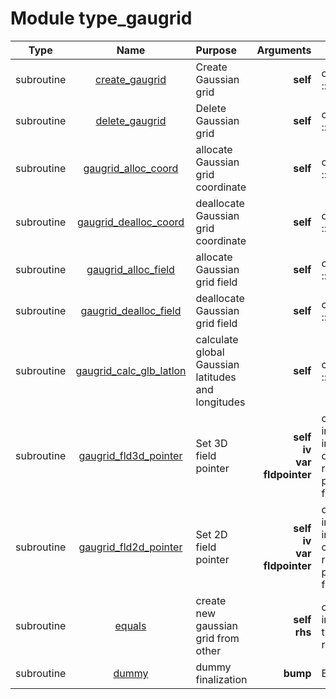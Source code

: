 # Module type_gaugrid

| Type | Name | Purpose | Arguments |     | Type | Intent |
| :--: | :--: | :------ | ----: | :-------- | :--: | :----: |
| subroutine | [create_gaugrid](https://github.com/JCSDA/saber/tree/develop/src/saber/gaugrid/type_gaugrid.F90#L57) | Create Gaussian grid | **self** |   class(gaussian_grid),intent(inout) :: self |   class(gaussian_grid) | inout |
| subroutine | [delete_gaugrid](https://github.com/JCSDA/saber/tree/develop/src/saber/gaugrid/type_gaugrid.F90#L72) | Delete Gaussian grid | **self** |   class(gaussian_grid),intent(inout) :: self |   class(gaussian_grid) | inout |
| subroutine | [gaugrid_alloc_coord](https://github.com/JCSDA/saber/tree/develop/src/saber/gaugrid/type_gaugrid.F90#L86) | allocate Gaussian grid coordinate | **self** |   class(gaussian_grid),intent(inout) :: self |   class(gaussian_grid) | inout |
| subroutine | [gaugrid_dealloc_coord](https://github.com/JCSDA/saber/tree/develop/src/saber/gaugrid/type_gaugrid.F90#L103) | deallocate Gaussian grid coordinate | **self** |   class(gaussian_grid),intent(inout) :: self |   class(gaussian_grid) | inout |
| subroutine | [gaugrid_alloc_field](https://github.com/JCSDA/saber/tree/develop/src/saber/gaugrid/type_gaugrid.F90#L119) | allocate Gaussian grid field | **self** |   class(gaussian_grid),intent(inout) :: self |   class(gaussian_grid) | inout |
| subroutine | [gaugrid_dealloc_field](https://github.com/JCSDA/saber/tree/develop/src/saber/gaugrid/type_gaugrid.F90#L133) | deallocate Gaussian grid field | **self** |   class(gaussian_grid),intent(inout) :: self |   class(gaussian_grid) | inout |
| subroutine | [gaugrid_calc_glb_latlon](https://github.com/JCSDA/saber/tree/develop/src/saber/gaugrid/type_gaugrid.F90#L146) | calculate global Gaussian latitudes and longitudes | **self** |   class(gaussian_grid),intent(inout) :: self |   class(gaussian_grid) | inout |
| subroutine | [gaugrid_fld3d_pointer](https://github.com/JCSDA/saber/tree/develop/src/saber/gaugrid/type_gaugrid.F90#L183) | Set 3D field pointer | **self**<br>**iv**<br>**var**<br>**fldpointer** |   class(gaussian_grid),target, intent(inout) :: self<br>  integer,                     intent(in)    :: iv<br>  character(len=*),            intent(in)    :: var<br>  real(kind_real),     pointer,intent(inout) :: fldpointer(:,:,:) |   class(gaussian_grid)<br>  integer<br>  character(len=*)<br>  real(kind_real) | inout<br>in<br>in<br>inout |
| subroutine | [gaugrid_fld2d_pointer](https://github.com/JCSDA/saber/tree/develop/src/saber/gaugrid/type_gaugrid.F90#L200) | Set 2D field pointer | **self**<br>**iv**<br>**var**<br>**fldpointer** |   class(gaussian_grid),target, intent(inout) :: self<br>  integer,                     intent(in)    :: iv<br>  character(len=*),            intent(in)    :: var<br>  real(kind_real),     pointer,intent(inout) :: fldpointer(:,:) |   class(gaussian_grid)<br>  integer<br>  character(len=*)<br>  real(kind_real) | inout<br>in<br>in<br>inout |
| subroutine | [equals](https://github.com/JCSDA/saber/tree/develop/src/saber/gaugrid/type_gaugrid.F90#L215) | create new gaussian grid from other | **self**<br>**rhs** |   class(gaussian_grid), intent(inout) :: self<br>  type (gaussian_grid), intent(in)    :: rhs |   class(gaussian_grid)<br>  type (gaussian_grid) | inout<br>in |
| subroutine | [dummy](https://github.com/JCSDA/saber/tree/develop/src/saber/interpolation/type_gaugrid.F90#L668) | dummy finalization | **bump** |  BUMP | type(bump_interpolator) | inout |
